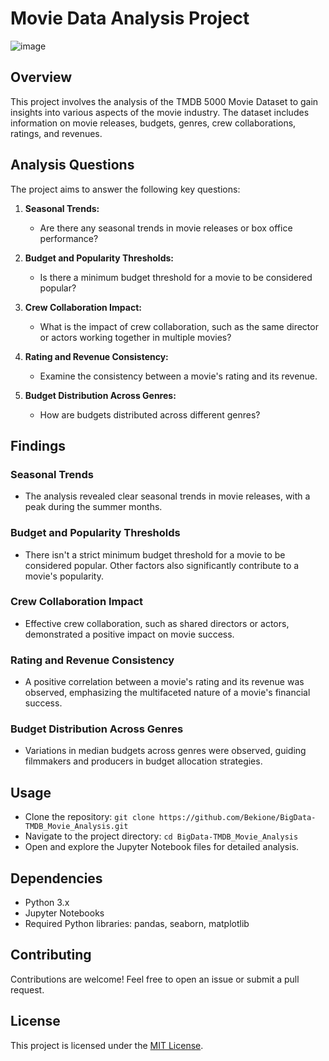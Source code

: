 # Movie Data Analysis Project

![image](https://github.com/Bekione/BigData-TMDB_Movie_Analysis/assets/112067722/7d3c3744-1344-4136-82eb-f2e0c14f3041)


## Overview

This project involves the analysis of the TMDB 5000 Movie Dataset to gain insights into various aspects of the movie industry. The dataset includes information on movie releases, budgets, genres, crew collaborations, ratings, and revenues.

## Analysis Questions

The project aims to answer the following key questions:

1. **Seasonal Trends:**
   - Are there any seasonal trends in movie releases or box office performance?

2. **Budget and Popularity Thresholds:**
   - Is there a minimum budget threshold for a movie to be considered popular?

3. **Crew Collaboration Impact:**
   - What is the impact of crew collaboration, such as the same director or actors working together in multiple movies?

4. **Rating and Revenue Consistency:**
   - Examine the consistency between a movie's rating and its revenue.

5. **Budget Distribution Across Genres:**
   - How are budgets distributed across different genres?

## Findings

### Seasonal Trends
- The analysis revealed clear seasonal trends in movie releases, with a peak during the summer months.

### Budget and Popularity Thresholds
- There isn't a strict minimum budget threshold for a movie to be considered popular. Other factors also significantly contribute to a movie's popularity.

### Crew Collaboration Impact
- Effective crew collaboration, such as shared directors or actors, demonstrated a positive impact on movie success.

### Rating and Revenue Consistency
- A positive correlation between a movie's rating and its revenue was observed, emphasizing the multifaceted nature of a movie's financial success.

### Budget Distribution Across Genres
- Variations in median budgets across genres were observed, guiding filmmakers and producers in budget allocation strategies.

## Usage

- Clone the repository: `git clone https://github.com/Bekione/BigData-TMDB_Movie_Analysis.git`
- Navigate to the project directory: `cd BigData-TMDB_Movie_Analysis`
- Open and explore the Jupyter Notebook files for detailed analysis.

## Dependencies

- Python 3.x
- Jupyter Notebooks
- Required Python libraries: pandas, seaborn, matplotlib

## Contributing

Contributions are welcome! Feel free to open an issue or submit a pull request.

## License

This project is licensed under the [MIT License](LICENSE).
